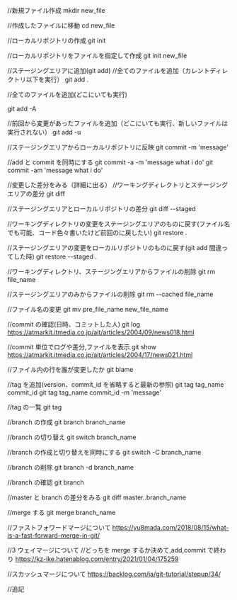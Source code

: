 //新規ファイル作成
mkdir new_file

//作成したファイルに移動
cd new_file

//ローカルリポジトリの作成
git init

//ローカルリポジトリをファイルを指定して作成
git init new_file

//ステージングエリアに追加(git add)
//全てのファイルを追加（カレントディレクトリ以下を実行）
git add .

//全てのファイルを追加(どこにいても実行)

git add -A

//前回から変更があったファイルを追加（どこにいても実行、新しいファイルは実行されない）
git add -u

//ステージングエリアからローカルリポジトリに反映
git commit -m 'message'

//add と commit を同時にする
git commit -a -m 'message what i do'
git commit -am 'message what i do'

//変更した差分をみる（詳細に出る）
//ワーキングディレクトリとステージングエリアの差分
git diff

//ステージングエリアとローカルリポジトリの差分
git diff --staged

//ワーキングディレクトリの変更をステージングエリアのものに戻す(ファイル名でも可能、コード色々書いたけど前回のに戻したい)
git restore .

//ステージングエリアの変更をローカルリポジトリのものに戻す(git add 間違ってした時)
git restore --staged .

//ワーキングディレクトリ、ステージングエリアからファイルの削除
git rm file_name

//ステージングエリアのみからファイルの削除
git rm --cached file_name

//ファイル名の変更
git mv pre_file_name new_file_name

//commit の確認(日時、コミットした人)
git log
https://atmarkit.itmedia.co.jp/ait/articles/2004/09/news018.html

//commit 単位でログや差分,ファイルを表示
git show
https://atmarkit.itmedia.co.jp/ait/articles/2004/17/news021.html

//ファイル内の行を誰が変更したか
git blame

//tag を追加(version、commit_id を省略すると最新の参照)
git tag tag_name commit_id
git tag tag_name commit_id -m 'message'

//tag の一覧
git tag

//branch の作成
git branch branch_name

//branch の切り替え
git switch branch_name

//branch の作成と切り替えを同時にする
git switch -C branch_name

//branch の削除
git branch -d branch_name

//branch の確認
git branch

//master と branch の差分をみる
git diff master..branch_name

//merge する
git merge branch_name

//ファストフォワードマージについて
https://yu8mada.com/2018/08/15/what-is-a-fast-forward-merge-in-git/

//3 ウェイマージについて
//どっちを merge するか決めて,add,commit で終わり
https://kz-ike.hatenablog.com/entry/2021/01/04/175259

//スカッシュマージについて
https://backlog.com/ja/git-tutorial/stepup/34/

//追記
